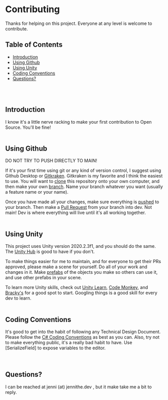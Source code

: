 # Contributing

Thanks for helping on this project. Everyone at any level is welcome to contribute. 

## Table of Contents <BR>
 * [Introduction](#Introduction)
 * [Using Github](#github)
 * [Using Unity](#unity)
 * [Coding Conventions](#cc)
 * [Questions?](#questions)
  
  <br><br>  
## Introduction <a name="Introduction"></a> <br>
  
I know it's a little nerve racking to make your first contribution to Open Source. You'll be fine! 
  <br><br>    
## Using Github <a name="github"></a> <br>

DO NOT TRY TO PUSH DIRECTLY TO MAIN! 

If it's your first time using git or any kind of version control, I suggest using Github Desktop or [Gitkraken](https://support.gitkraken.com/how-to-install/). Gitkraken is my favorite and I think the easiest to use. You will want to [clone](https://support.gitkraken.com/working-with-repositories/open-clone-init/) this repository onto your own computer, and then make your own [branch](https://support.gitkraken.com/working-with-repositories/branching-and-merging/). Name your branch whatever you want (usually a feature name or your name). 
  
Once you have made all your changes, make sure everything is [pushed](https://support.gitkraken.com/working-with-repositories/pushing-and-pulling/) to your branch. Then make a [Pull Request](https://support.gitkraken.com/working-with-repositories/pull-requests/) from your branch into dev. Not main! Dev is where everything will live until it's all working together. 
 <br><br> 
  
## Using Unity <a name="unity"></a> <br>
 
This project uses Unity version 2020.2.3f1, and you should do the same. The [Unity Hub](https://docs.unity3d.com/2018.3/Documentation/Manual/GettingStartedInstallingHub.html) is good to have if you don't. 
  
To make things easier for me to maintain, and for everyone to get their PRs approved, please make a scene for yourself. Do all of your work and changes in it. Make [prefabs](https://docs.unity3d.com/Manual/CreatingPrefabs.html) of the objects you make so others can use it, and use other prefabs in your scene. 
  
To learn more Unity skills, check out [Unity Learn](https://learn.unity.com/), [Code Monkey](https://unitycodemonkey.com/), and [Bracky's](https://www.youtube.com/channel/UCYbK_tjZ2OrIZFBvU6CCMiA) for a good spot to start. Googling things is a good skill for every dev to learn. 
<br><br>
  
 ## Coding Conventions <a name="cc"></a> <br>
 It's good to get into the habit of following any Technical Design Document. Please follow the [C# Coding Conventions](https://docs.microsoft.com/en-us/dotnet/csharp/fundamentals/coding-style/coding-conventions) as best as you can. Also, try not to make everything public, it's a really bad habit to have. Use [SerializeField] to expose variables to the editor.  
 <br><br>
  
 ## Questions? <a name="questions"></a> <br> 
 I can be reached at jenni (at) jennithe.dev , but it make take me a bit to reply. 
  
